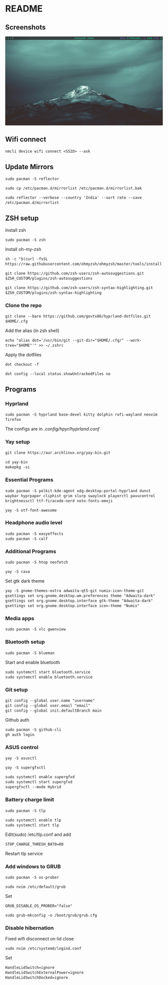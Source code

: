 # README

## Screenshots

![Screenshot 1](Screenshots/sshot1.png)

## Wifi connect

```
nmcli device wifi connect <SSID> --ask
```

## Update Mirrors

```
sudo pacman -S reflector
```
```
sudo cp /etc/pacman.d/mirrorlist /etc/pacman.d/mirrorlist.bak
```
```
sudo reflector --verbose --country 'India' --sort rate --save /etc/pacman.d/mirrorlist
```

## ZSH setup

Install zsh
```
sudo pacman -S zsh
```
Install oh-my-zsh
```
sh -c "$(curl -fsSL https://raw.githubusercontent.com/ohmyzsh/ohmyzsh/master/tools/install.sh)"
```
```
git clone https://github.com/zsh-users/zsh-autosuggestions.git $ZSH_CUSTOM/plugins/zsh-autosuggestions
```
```
git clone https://github.com/zsh-users/zsh-syntax-highlighting.git $ZSH_CUSTOM/plugins/zsh-syntax-highlighting
```


### Clone the repo
```
git clone --bare https://github.com/govtx86/hyprland-dotfiles.git $HOME/.cfg
```
Add the alias (in zsh shell)
```
echo "alias dot='/usr/bin/git --git-dir="$HOME/.cfg/" --work-tree="$HOME"'" >> ~/.zshrc
```
Apply the dotfiles
```
dot checkout -f
```
```
dot config --local status.showUntrackedFiles no
```


## Programs

### Hyprland
```
sudo pacman -S hyprland base-devel kitty dolphin rofi-wayland neovim firefox
```

The configs are in *.config/hpyr/hyprland.conf*

### Yay setup

```
git clone https://aur.archlinux.org/yay-bin.git
```
```
cd yay-bin
makepkg -si
```

### Essential Programs

```
sudo pacman -S polkit-kde-agent xdg-desktop-portal-hyprland dunst waybar hyprpaper cliphist grim slurp swaylock playerctl pavucontrol brightnessctl ttf-firacode-nerd noto-fonts-emoji
```
```
yay -S otf-font-awesome
```

### Headphone audio level

```
sudo pacman -S easyeffects
sudo pacman -S calf
```

### Additional Programs
```
sudo pacman -S htop neofetch
```
```
yay -S cava
```

Set gtk dark theme
```
yay -S gnome-themes-extra adwaita-qt5-git numix-icon-theme-git
gsettings set org.gnome.desktop.wm.preferences theme "Adwaita-dark"
gsettings set org.gnome.desktop.interface gtk-theme "Adwaita-dark"
gsettings set org.gnome.desktop.interface icon-theme "Numix"
```
### Media apps
```
sudo pacman -S vlc gwenview
```


### Bluetooth setup

```
sudo pacman -S blueman
```

Start and enable bluetooth
```
sudo systemctl start bluetooth.service
sudo systemctl enable bluetooth.service
```

### Git setup
```
git config --global user.name "username"
git config --global user.email "email"
git config --global init.defaultBranch main
```
Github auth
```
sudo pacman -S github-cli
gh auth login
```

### ASUS control

```
yay -S asusctl
```
```
yay -S supergfxctl
```
```
sudo systemctl enable supergfxd
sudo systemctl start supergfxd
supergfxctl --mode Hybrid
```

### Battery charge limit

```
sudo pacman -S tlp
```
```
sudo systemctl enable tlp
sudo systemctl start tlp
```
Edit(sudo) /etc/tlp.conf and add
```
STOP_CHARGE_THRESH_BAT0=80
```
Restart tlp service

### Add windows to GRUB
```
sudo pacman -S os-prober
```
```
sudo nvim /etc/default/grub
```
Set
```
GRUB_DISABLE_OS_PROBER="false"
```
```
sudo grub-mkconfig -o /boot/grub/grub.cfg
```

### Disable hibernation

Fixed wifi disconnect on lid close
```
sudo nvim /etc/systemd/logind.conf
```
Set
```
HandleLidSwitch=ignore
HandleLidSwitchExternalPower=ignore
HandleLidSwitchDocked=ignore
```

